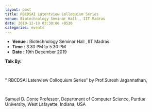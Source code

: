 ```yaml
---
layout: post
title: RBCDSAI Latentview Colloquium Series
venue: Biotechnology Seminar Hall , IIT Madras
date: 2019-12-19 03:30:00 +0530
categories: events
---
```

<ul class="mb-5" >
	<li><b>Venue</b> : Biotechnology Seminar Hall , IIT Madras</li>
	 <li><b>Time</b> : 3.30 PM to 5.30 PM </li>
	 <li><b>Date</b> : 19th December 2019</li>
</ul>

<strong>Talk By: </strong>

<br><p>" RBCDSAI Latenview Colloquium Series" by Prof.Suresh Jagannathan,</p></br> 

<p>Samuel D. Conte Professor, 
Department of Computer Science, 
Purdue University, West Lafayette, Indiana, USA
</p>
      
